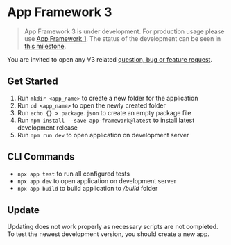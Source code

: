 # App Framework 3

> App Framework 3 is under development. For production usage please use [App Framework 1](https://github.com/scriptPilot/app-framework). The status of the development can be seen in [this milestone](https://github.com/scriptPilot/app-framework/milestone/8).

You are invited to open any V3 related [question, bug or feature request](https://github.com/scriptPilot/app-framework/issues).

## Get Started

1. Run `mkdir <app_name>` to create a new folder for the application
2. Run `cd <app_name>` to open the newly created folder
3. Run `echo {} > package.json` to create an empty package file
4. Run `npm install --save app-framework@latest` to install latest development release
5. Run `npm run dev` to open application on development server

## CLI Commands

- `npx app test` to run all configured tests
- `npx app dev` to open application on development server
- `npx app build` to build application to */build* folder

## Update

Updating does not work properly as necessary scripts are not completed.
To test the newest development version, you should create a new app.
